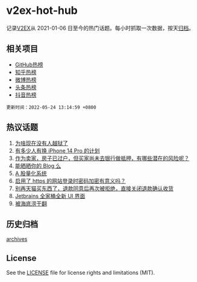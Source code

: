 # v2ex-hot-hub

 记录[V2EX](https://www.v2ex.com/)从 2021-01-06 日至今的热门话题。每小时抓取一次数据，按天[归档](archives)。
 
 ## 相关项目

- [GitHub热榜](https://github.com/lonnyzhang423/github-hot-hub)
- [知乎热榜](https://github.com/lonnyzhang423/zhihu-hot-hub)
- [微博热榜](https://github.com/lonnyzhang423/weibo-hot-hub)
- [头条热榜](https://github.com/lonnyzhang423/toutiao-hot-hub)
- [抖音热榜](https://github.com/lonnyzhang423/douyin-hot-hub)


 `更新时间：2022-05-24 13:14:59 +0800`

## 热议话题

1. [为啥现在没有人越狱了](https://www.v2ex.com/t/854860)
1. [有多少人有换 iPhone 14 Pro 的计划](https://www.v2ex.com/t/854704)
1. [作为卖家，房子已过户，但买家尚未去银行做抵押，有哪些潜在的风险呢？](https://www.v2ex.com/t/854689)
1. [能晒晒你的 Blog 么](https://www.v2ex.com/t/854740)
1. [A 股量化系统](https://www.v2ex.com/t/854739)
1. [启用了 https 的网站登录时密码加密有意义吗？](https://www.v2ex.com/t/854741)
1. [别再天猫买东西了，退款同意后再次被拒绝，直接关闭退款确认收货](https://www.v2ex.com/t/854856)
1. [Jetbrains 全家桶全新 UI 界面](https://www.v2ex.com/t/854816)
1. [被海底涝干翻](https://www.v2ex.com/t/854691)

## 历史归档

[archives](archives)

## License

See the [LICENSE](LICENSE) file for license rights and limitations (MIT).
